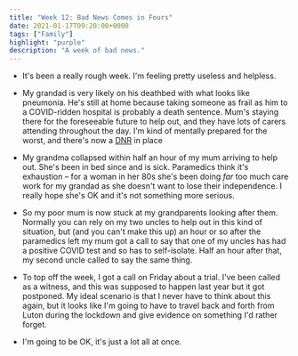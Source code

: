 ```yaml
---
title: "Week 12: Bad News Comes in Fours"
date: 2021-01-17T09:20:00+0000
tags: ["Family"]
highlight: "purple"
description: "A week of bad news."
---
```


  * It's been a really rough week. I'm feeling pretty useless and helpless.

  * My grandad is very likely on his deathbed with what looks like pneumonia. He's still at home because taking someone as frail as him to a COVID-ridden hospital is probably a death sentence. Mum's staying there for the foreseeable future to help out, and they have lots of carers attending throughout the day. I'm kind of mentally prepared for the worst, and there's now a [DNR](https://en.wikipedia.org/wiki/Do_not_resuscitate) in place

  * My grandma collapsed within half an hour of my mum arriving to help out. She's been in bed since and is sick. Paramedics think it's exhaustion – for a woman in her 80s she's been doing _far_ too much care work for my grandad as she doesn't want to lose their independence. I really hope she's OK and it's not something more serious.

  * So my poor mum is now stuck at my grandparents looking after them. Normally you can rely on my two uncles to help out in this kind of situation, but (and you can't make this up) an hour or so after the paramedics left my mum got a call to say that one of my uncles has had a positive COVID test and so has to self-isolate. Half an hour after that, my second uncle called to say the same thing.

  * To top off the week, I got a call on Friday about a trial. I've been called as a witness, and this was supposed to happen last year but it got postponed. My ideal scenario is that I never have to think about this again, but it looks like I'm going to have to travel back and forth from Luton during the lockdown and give evidence on something I'd rather forget.

  * I'm going to be OK, it's just a lot all at once.
